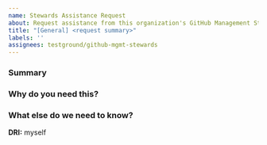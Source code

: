 ```yaml
---
name: Stewards Assistance Request
about: Request assistance from this organization's GitHub Management Stewards team
title: "[General] <request summary>"
labels: ''
assignees: testground/github-mgmt-stewards
---
```


### Summary
<!-- include a short summary of the request -->

### Why do you need this?
<!-- include information here which is helpful toward engineers making independent decisions without stakeholders. simple requests may ignore this section, but more complex request should consider what might need to be known in advance and add it -->

### What else do we need to know?
<!-- any details required to complete the request? are there any special concerns to consider? priority, confidentiality, deadlines, etc -->

**DRI:** myself
<!-- we would like someone to contact in the event we don't know what to do next. if this is not you, please update this. in case of access request, please tag someone who's aware of your access needs -->
